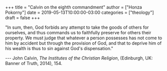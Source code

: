+++
title = "Calvin on the eighth commandment"
author = ["Honza Pokorny"]
date = 2019-05-13T10:00:00-03:00
categories = ["theology"]
draft = false
+++

"In sum, then, God forbids any attempt to take the goods of others for
ourselves, and thus commands us to faithfully preserve for others their
property. We must judge that whatever a person possesses has not come to him by
accident but through the provision of God, and that to deprive him of his wealth
is thus to sin against God's dispensation."

--- John Calvin, _The Institutes of the Christian Religion_, (Edinburgh, UK:
Banner of Truth, 2014), 154.
